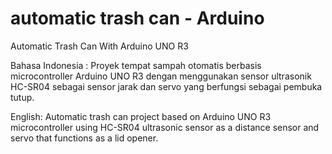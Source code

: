 # automatic trash can - Arduino
 Automatic Trash Can With Arduino UNO R3

 Bahasa Indonesia :
 Proyek tempat sampah otomatis berbasis microcontroller Arduino UNO R3 dengan menggunakan sensor ultrasonik HC-SR04 sebagai sensor jarak dan servo yang berfungsi sebagai pembuka tutup.

 English:
 Automatic trash can project based on Arduino UNO R3 microcontroller using HC-SR04 ultrasonic sensor as a distance sensor and servo that functions as a lid opener.
